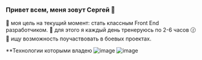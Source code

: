 ### Привет всем, меня зовут Сергей 👋

🔹 моя цель на текущий момент: стать классным Front End разработчиком.
🔹 для этого я каждый день тренеруюсь по 2-6 часов 🕜
🔹 ищу возможность поучаствовать в боевых проектах.

**Технологии которыми владею
![image](https://user-images.githubusercontent.com/58024945/183252793-21aa4136-f718-40f7-adf9-fff013617d2a.png)
![image](https://user-images.githubusercontent.com/58024945/183252800-9e190adf-9bf8-473d-979a-7d25851b650c.png)
